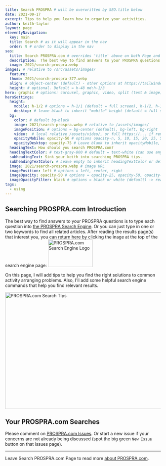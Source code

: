 ```yaml
---
title: Search PROSPRA # will be overwritten by SEO.title below
date: 2021-09-17
excerpt: Tips to help you learn how to organize your activities.
author: keith-taylor
layout: page
eleventyNavigation:
  key: main
  title: Search # as it will appear in the nav
  order: 9 # order to display in the nav
seo:
  title: Search PROSPRA.com # overrides 'title' above on both Page and META
  description:  The best way to find answers to your PROSPRA questions. Tips to help you learn how to organize your activities.
  image: 2021/search-prospra.webp
images: # relative to /src/assets/images/
  feature:
  thumb: 2021/search-prospra-377.webp
  align: # object-center (default) - other options at https://tailwindcss.com/docs/object-position
  height: # optional. Default = h-48 md:h-1/3
hero: graphic # options: carousel, graphic, video, split (text & image)
heroSettings:
  height:
    mobile: h-1/2 # options = h-1/1 (default = full screen), h-1/2, h-1/3, h-3/4, h-9/10, h-48 (12rem, 192px), h-56 (14rem, 224px), h-64 (16rem, 256px)
    desktop: # leave blank to inherit "mobile" height (default = full screen)
  bg:
    color: # default bg-black
    image: 2021/search-prospra.webp # relative to /assets/images/
    imagePosition: # options = bg-center (default), bg-left, bg-right
    video:  # local relative /assets/video/, or full https://... if remote?
    opacityMobile: opacity-50 # options opacity-n, 5, 10, 15, 20, 25, 50, 75, 100 (default)
    opacityDesktop: opacity-75 # Leave blank to inherit opacityMobile, use same options as opacityMobile
  headingText: How should you search PROSPRA.com?
  headingTextColor: # text-gray-800 # default = text-white (can use any TailwindCSS text-[color]-[xxx])
  subheadingText: Sink your keith into searching PROSPRA tips.
  subheadingTextColor: # Leave empty to inherit headingTextColor or default (text-white) or use any text-[color]-[xxx]
  image: 2021/search-prospra.webp # image URL
  imagePosition: left # options = left, center, right
  imageOpacity: opacity-50 # options = opacity-25, opacity-50, opacity-75, opacity-100 (default)
  imageOpacityFilter: black # options = black or white (default) -> really depends on your background image
tags:
  - using
---
```

<h2 id="intro">Searching PROSPRA.com Introduction</h2>

The best way to find answers to your PROSPRA questions is to type each question into <a href="https://cse.google.com/cse?cx=2bf1e05c3c5da97fa">the PROSPRA Search Engine</a>. Or you can just type in one or two keywords to find all related articles. After reading the results page(s) that interest you, you can return here by clicking the inage at the top of the search engine page:
<img src="/assets/images/2021/click-for-prospra-com-search-tips.png" alt="PROSPRA.com Search Engine Logo" width="144" height="89">

On this page, I will add tips to help you find the right solutions to common activity arranging problems. Also, I'll add some helpful search engine commands that help you find relevant results.

<img src="/assets/images/2021/search-prospra.webp" alt="PROSPRA.com Search Tips" width="610" height="377">

<h2 id="next">Your PROSPRA.com Searches</h2>

Please comment on <a href="https://github.com/kct2020/prospra-11ty-11ta/issues">PROSPRA.com Issues</a>. Or start a new issue if your concerns are not already being discussed (spot the big green `New Issue` button on that issues page). 

<hr />

Leave Search PROSPRA.com Page to read more <a href="/about-prospra/about-prospra-com">about PROSPRA.com</a>.
